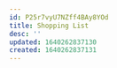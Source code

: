 ```yaml
---
id: P25r7vyU7NZff4BAy8YOd
title: Shopping List
desc: ''
updated: 1640262837130
created: 1640262837131
---
```


